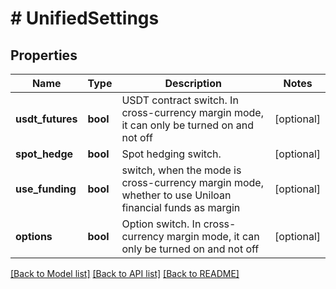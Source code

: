 # # UnifiedSettings

## Properties

Name | Type | Description | Notes
------------ | ------------- | ------------- | -------------
**usdt_futures** | **bool** | USDT contract switch. In cross-currency margin mode, it can only be turned on and not off | [optional] 
**spot_hedge** | **bool** | Spot hedging switch. | [optional] 
**use_funding** | **bool** | switch, when the mode is cross-currency margin mode, whether to use Uniloan financial funds as margin | [optional] 
**options** | **bool** | Option switch. In cross-currency margin mode, it can only be turned on and not off | [optional] 

[[Back to Model list]](../../README.md#documentation-for-models) [[Back to API list]](../../README.md#documentation-for-api-endpoints) [[Back to README]](../../README.md)
